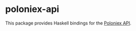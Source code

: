 # poloniex-api

This package provides Haskell bindings for the [Poloniex API][1].

[1]: https://poloniex.com/support/api/ 
